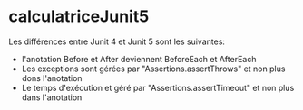 # calculatriceJunit5
Les différences entre Junit 4 et Junit 5 sont les suivantes:
- l'anotation Before et After deviennent BeforeEach et AfterEach
- Les exceptions sont gérées par "Assertions.assertThrows" et non plus dons l'anotation
- Le temps d'exécution et géré par "Assertions.assertTimeout" et non plus dans l'anotation
